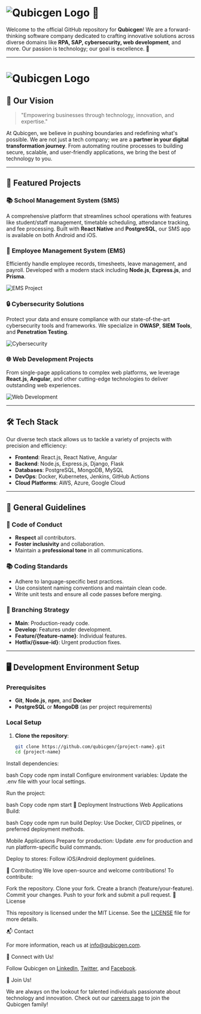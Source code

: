 # ![Qubicgen Logo](https://qubicgen.com/assets/og-CWlc-vx7.png) 🌟

Welcome to the official GitHub repository for **Qubicgen**! We are a forward-thinking software company dedicated to crafting innovative solutions across diverse domains like **RPA, SAP, cybersecurity, web development**, and more. Our passion is technology; our goal is excellence. 🚀

---

# ![Qubicgen Logo](https://media.licdn.com/dms/image/v2/D5616AQEjVz42g_8H3A/profile-displaybackgroundimage-shrink_350_1400/profile-displaybackgroundimage-shrink_350_1400/0/1716278099667?e=1730332800&v=beta&t=JK4udoLnBk1D9NRIKcrkHZOlkMtAgsnPmNL2uRBDtVM)



## 🌟 Our Vision

> "Empowering businesses through technology, innovation, and expertise."

At Qubicgen, we believe in pushing boundaries and redefining what's possible. We are not just a tech company; we are a **partner in your digital transformation journey**. From automating routine processes to building secure, scalable, and user-friendly applications, we bring the best of technology to you.

---

## 🚀 Featured Projects

### 📚 **School Management System (SMS)**
A comprehensive platform that streamlines school operations with features like student/staff management, timetable scheduling, attendance tracking, and fee processing. Built with **React Native** and **PostgreSQL**, our SMS app is available on both Android and iOS.


### 🏢 **Employee Management System (EMS)**
Efficiently handle employee records, timesheets, leave management, and payroll. Developed with a modern stack including **Node.js**, **Express.js**, and **Prisma**.

![EMS Project](https://res.cloudinary.com/defsu5bfc/image/upload/v1717239193/Black_and_Brown_Futuristic_LinkedIn_Banner_1_okjs2i.png)

### 🔒 **Cybersecurity Solutions**
Protect your data and ensure compliance with our state-of-the-art cybersecurity tools and frameworks. We specialize in **OWASP**, **SIEM Tools**, and **Penetration Testing**.

![Cybersecurity](https://res.cloudinary.com/defsu5bfc/image/upload/v1709804890/QubicGen/Home%20Page/What%20We%20Do/3d-internet-secuirty-badge_lhwfci_s4vubk_1_1_1_1_1_fpktfg.jpg)

### 🌐 **Web Development Projects**
From single-page applications to complex web platforms, we leverage **React.js**, **Angular**, and other cutting-edge technologies to deliver outstanding web experiences.

![Web Development](https://res.cloudinary.com/defsu5bfc/image/upload/v1709795794/QubicGen/Web%20Development/Overview/medium-shot-woman-working-laptop_23-2150323516_ms6dwf.jpg)

---

## 🛠 Tech Stack

<p>Our diverse tech stack allows us to tackle a variety of projects with precision and efficiency:</p>

- **Frontend**: React.js, React Native, Angular
- **Backend**: Node.js, Express.js, Django, Flask
- **Databases**: PostgreSQL, MongoDB, MySQL
- **DevOps**: Docker, Kubernetes, Jenkins, GitHub Actions
- **Cloud Platforms**: AWS, Azure, Google Cloud

---

## 📖 General Guidelines

### 📝 Code of Conduct

- **Respect** all contributors.
- **Foster inclusivity** and collaboration.
- Maintain a **professional tone** in all communications.

### 📚 Coding Standards

- Adhere to language-specific best practices.
- Use consistent naming conventions and maintain clean code.
- Write unit tests and ensure all code passes before merging.

### 🌳 Branching Strategy

- **Main**: Production-ready code.
- **Develop**: Features under development.
- **Feature/{feature-name}**: Individual features.
- **Hotfix/{issue-id}**: Urgent production fixes.

---

## 🖥️ Development Environment Setup

### Prerequisites

- **Git**, **Node.js**, **npm**, and **Docker**
- **PostgreSQL** or **MongoDB** (as per project requirements)

### Local Setup

1. **Clone the repository**:
   ```bash
   git clone https://github.com/qubicgen/{project-name}.git
   cd {project-name}
Install dependencies:

bash
Copy code
npm install
Configure environment variables:
Update the .env file with your local settings.

Run the project:

bash
Copy code
npm start
🚢 Deployment Instructions
Web Applications
Build:

bash
Copy code
npm run build
Deploy:
Use Docker, CI/CD pipelines, or preferred deployment methods.

Mobile Applications
Prepare for production:
Update .env for production and run platform-specific build commands.

Deploy to stores:
Follow iOS/Android deployment guidelines.

🤝 Contributing
We love open-source and welcome contributions! To contribute:

Fork the repository.
Clone your fork.
Create a branch (feature/your-feature).
Commit your changes.
Push to your fork and submit a pull request.
📝 License
<p>This repository is licensed under the MIT License. See the <a href="./LICENSE">LICENSE</a> file for more details.</p>
📬 Contact
<p>For more information, reach us at <a href="mailto:info@qubicgen.com">info@qubicgen.com</a>.</p>
🔗 Connect with Us!
<p>Follow Qubicgen on <a href="https://www.linkedin.com/company/qubicgen">LinkedIn</a>, <a href="https://twitter.com/qubicgen">Twitter</a>, and <a href="https://www.facebook.com/qubicgen">Facebook</a>.</p>

🌠 Join Us!
<p>We are always on the lookout for talented individuals passionate about technology and innovation. Check out our <a href="https://qubicgen.com/careers">careers page</a> to join the Qubicgen family!</p>

